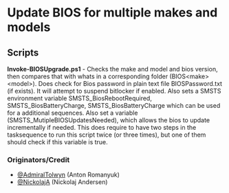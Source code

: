 # Update BIOS for multiple makes and models

## Scripts
**Invoke-BIOSUpgrade.ps1** - Checks the make and model and bios version, then compares that with whats in a corresponding folder (BIOS\<make>\<model>). Does check for Bios password in plain text file BIOSPassword.txt (if exists). It will attempt to suspend bitlocker if enabled. Also sets a SMSTS environment variable SMSTS_BiosRebootRequired, SMSTS_BiosBatteryCharge, SMSTS_BiosBatteryCharge which can be used for a additional sequences. Also set a variable (SMSTS_MutipleBIOSUpdatesNeeded), which allows the bios to update incrementally if needed. This does require to have two steps in the tasksequence to run this script twice (or three times), but one of them should check if this variable is true. 

### Originators/Credit

* [@AdmiralTolwyn](https://github.com/AdmiralTolwyn) (Anton Romanyuk)
* [@NickolajA](https://github.com/NickolajA) (Nickolaj Andersen)